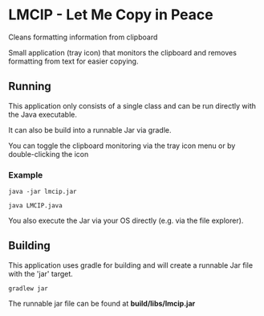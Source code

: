 # LMCIP - Let Me Copy in Peace
Cleans formatting information from clipboard

Small application (tray icon) that monitors the clipboard and removes
formatting from text for easier copying.

## Running

This application only consists of a single class and can be run
directly with the Java executable.

It can also be build into a runnable Jar via gradle.

You can toggle the clipboard monitoring via the tray icon menu or by
double-clicking the icon

### Example
```
java -jar lmcip.jar
```

```
java LMCIP.java
```

You also execute the Jar via your OS directly (e.g. via the file explorer).

## Building

This application uses gradle for building and will create a runnable Jar file with the 'jar' target.

```
gradlew jar
```

The runnable jar file can be found at **build/libs/lmcip.jar**
